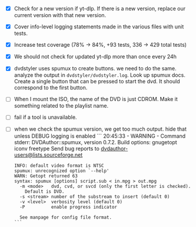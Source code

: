 * [x] Check for a new version if yt-dlp. If there is a new version, replace our current version with that new version.
* [x] Cover info-level logging statements made in the various files with unit tests.
* [x] Increase test coverage (78% → 84%, +93 tests, 336 → 429 total tests)
* [x] We should not check for updated yt-dlp more than once every 24h
* [x] dvdstyler uses spumux to create buttons. we need to do the same. analyze the output in `dvdstyler/dvdstyler.log`. Look up spumux docs. Create a single button that can be pressed to start the dvd. It should correspond to the first button.
* [ ] When I mount the ISO, the name of the DVD is just CDROM. Make it something related to the playlist name.
* [ ] fail if a tool is unavailable.
* [ ] when we check the spumux version, we get too much output. hide that unless DEBUG logging is enabled
      ```
      20:45:33 - WARNING - Command stderr: DVDAuthor::spumux, version 0.7.2.
      Build options: gnugetopt iconv freetype
      Send bug reports to <dvdauthor-users@lists.sourceforge.net>

      INFO: default video format is NTSC
      spumux: unrecognized option `--help'
      WARN: Getopt returned 63
      syntax: spumux [options] script.sub < in.mpg > out.mpg
        -m <mode>   dvd, cvd, or svcd (only the first letter is checked).
          Default is DVD.
        -s <stream> number of the substream to insert (default 0)
        -v <level>  verbosity level (default 0)
        -P          enable progress indicator

        See manpage for config file format.
      ```
